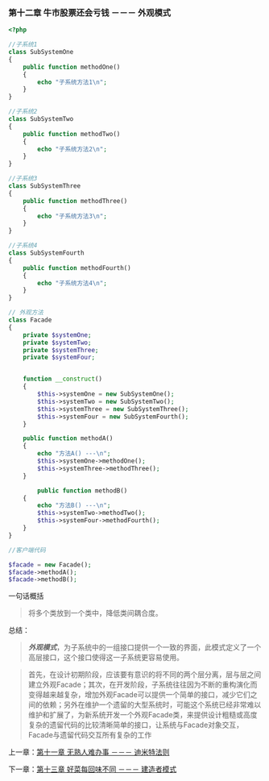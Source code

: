 ### 第十二章 牛市股票还会亏钱 －－－ 外观模式

```php
<?php 

//子系统1
class SubSystemOne
{
    public function methodOne()
    {
        echo "子系统方法1\n";
    }
}

//子系统2
class SubSystemTwo
{
    public function methodTwo()
    {
        echo "子系统方法2\n";
    }
}

//子系统3
class SubSystemThree
{
    public function methodThree()
    {
        echo "子系统方法3\n";
    }
}

//子系统4
class SubSystemFourth
{
    public function methodFourth()
    {
        echo "子系统方法4\n";
    }
}

// 外观方法
class Facade
{
    private $systemOne;
    private $systemTwo;
    private $systemThree;
    private $systemFour;


    function __construct()
    {
        $this->systemOne = new SubSystemOne();
        $this->systemTwo = new SubSystemTwo();
        $this->systemThree = new SubSystemThree();
        $this->systemFour = new SubSystemFourth();
    }

    public function methodA()
    {
        echo "方法A() ---\n";
        $this->systemOne->methodOne();
        $this->systemThree->methodThree();
    }

        public function methodB()
    {
        echo "方法B() ---\n";
        $this->systemTwo->methodTwo();
        $this->systemFour->methodFourth();
    }
}

//客户端代码

$facade = new Facade();
$facade->methodA();
$facade->methodB();

```
一句话概括

> 将多个类放到一个类中，降低类间耦合度。

总结：

> ***外观模式***，为子系统中的一组接口提供一个一致的界面，此模式定义了一个高层接口，这个接口使得这一子系统更容易使用。

> 首先，在设计初期阶段，应该要有意识的将不同的两个层分离，层与层之间建立外观Facade；其次，在开发阶段，子系统往往因为不断的重构演化而变得越来越复杂，增加外观Facade可以提供一个简单的接口，减少它们之间的依赖；另外在维护一个遗留的大型系统时，可能这个系统已经非常难以维护和扩展了，为新系统开发一个外观Facade类，来提供设计粗糙或高度复杂的遗留代码的比较清晰简单的接口，让系统与Facade对象交互，Facade与遗留代码交互所有复杂的工作

上一章：[第十一章 无熟人难办事 －－－ 迪米特法则](https://github.com/zhaodongqiu/design-patterns-by-php/blob/master/files/chapter11.md)

下一章：[第十三章 好菜每回味不同 －－－ 建造者模式](https://github.com/zhaodongqiu/design-patterns-by-php/blob/master/files/chapter13.md)